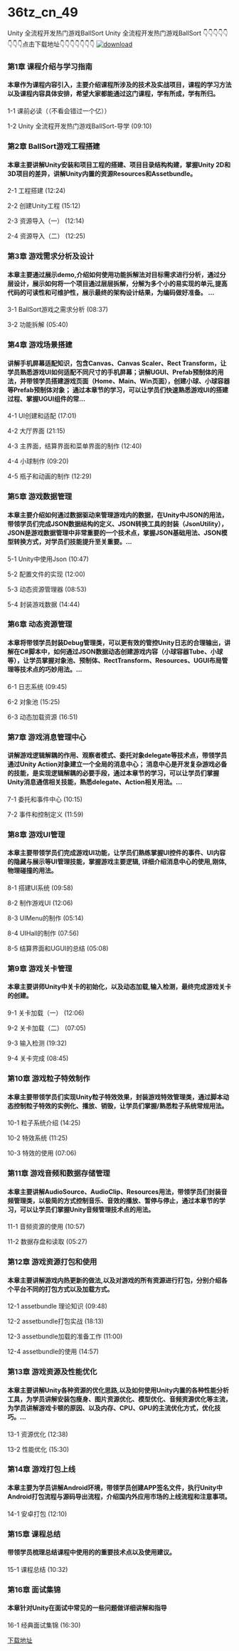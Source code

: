 # 36tz_cn_49
Unity 全流程开发热门游戏BallSort
Unity 全流程开发热门游戏BallSort
👇👇👇👇👇👇👇👇点击下载地址👇👇👇👇👇👇👇
[![download](https://51xueit.vip/muke_img/60cc0edf09706cb005400304.jpg "下载地址")](http://www.36tz.cn "下载地址")
### 第1章 课程介绍与学习指南 

#### 本章作为课程内容引入，主要介绍课程所涉及的技术及实战项目，课程的学习方法以及课程内容具体安排，希望大家都能通过这门课程，学有所成，学有所归。
1-1 课前必读（（不看会错过一个亿））

1-2 Unity 全流程开发热门游戏BallSort-导学 (09:10)


### 第2章 BallSort游戏工程搭建

#### 本章主要讲解Unity安装和项目工程的搭建、项目目录结构构建，掌握Unity 2D和3D项目的差异，讲解Unity内置的资源Resources和Assetbundle。
2-1 工程搭建 (12:24)

2-2 创建Unity工程 (15:12)

2-3 资源导入（一） (12:14)

2-4 资源导入（二） (12:25)


### 第3章 游戏需求分析及设计

#### 本章主要通过展示demo,介绍如何使用功能拆解法对目标需求进行分析，通过分层设计，展示如何将一个项目通过层层拆解，分解为多个小的易实现的单元,提高代码的可读性和可维护性，展示最终的架构设计结果，为编码做好准备。 ...
3-1 BallSort游戏之需求分析 (08:37)

3-2 功能拆解 (05:40)


### 第4章 游戏场景搭建 

#### 讲解手机屏幕适配知识，包含Canvas、Canvas Scaler、Rect Transform，让学员熟悉游戏UI如何适配不同尺寸的手机屏幕；讲解UGUI、Prefab预制体的用法，并带领学员搭建游戏页面（Home、Main、Win页面），创建小球、小球容器等Prefab预制体对象； 通过本章节的学习，可以让学员们快速熟悉游戏UI的搭建过程、掌握UGUI组件的常...
4-1 UI创建和适配 (17:01)

4-2 大厅界面 (21:15)

4-3 主界面，结算界面和菜单界面的制作 (12:40)

4-4 小球制作 (09:20)

4-5 瓶子和动画的制作 (12:29)


### 第5章 游戏数据管理

#### 本章主要介绍如何通过数据驱动来管理游戏内的数据，在Unity中JSON的用法，带领学员们完成JSON数据结构的定义、JSON转换工具的封装（JsonUtility），JSON是游戏数据管理中非常重要的一个技术点，掌握JSON基础用法、JSON模型转换方式，对学员们技能提升至关重要。...
5-1 Unity中使用Json (10:47)

5-2 配置文件的实现 (12:00)

5-3 动态资源管理器 (08:53)

5-4 封装游戏数据 (14:44)


### 第6章 动态资源管理

#### 本章将带领学员封装Debug管理类，可以更有效的管控Unity日志的合理输出，讲解在C#脚本中，如何通过JSON数据动态创建游戏内容（小球容器Tube、小球等），让学员掌握对象池、预制体、RectTransform、Resources、UGUI布局管理等技术点的巧妙用法。...
6-1 日志系统 (09:45)

6-2 对象池 (15:25)

6-3 动态加载资源 (16:51)


### 第7章 游戏消息管理中心

#### 讲解游戏逻辑解耦的作用、观察者模式、委托对象delegate等技术点，带领学员通过Unity Action对象建立一个全局的消息中心； 消息中心是开发复杂游戏必备的技能，是实现逻辑解耦的必要手段，通过本章节的学习，可以让学员们掌握Unity消息通信相关技能，熟悉delegate、Action相关用法。...
7-1 委托和事件中心 (10:15)

7-2 事件和控制定义 (11:59)


### 第8章 游戏UI管理

#### 本章主要带领学员们完成游戏UI功能，让学员们熟练掌握UI控件的事件、UI内容的隐藏与展示等UI管理技能，掌握游戏主要逻辑, 详细介绍消息中心的使用,刚体,物理碰撞的用法。
8-1 搭建UI系统 (09:58)

8-2 制作游戏UI (12:06)

8-3 UIMenu的制作 (05:14)

8-4 UIHall的制作 (07:56)

8-5 结算界面和UGUI的总结 (05:08)


### 第9章 游戏关卡管理

#### 本章主要讲师Unity中关卡的初始化，以及动态加载,输入检测，最终完成游戏关卡的创建。
9-1 关卡加载（一） (12:06)

9-2 关卡加载（二） (07:05)

9-3 输入检测 (19:32)

9-4 关卡完成 (08:45)


### 第10章 游戏粒子特效制作

#### 本章主要带领学员们实现Unity粒子特效效果，封装游戏特效管理类，通过脚本动态控制粒子特效的实例化、播放、销毁，让学员们掌握/熟悉粒子系统常规用法。
10-1 粒子系统介绍 (14:25)

10-2 特效系统 (11:25)

10-3 特效的使用 (07:06)


### 第11章 游戏音频和数据存储管理

#### 本章主要讲解AudioSource、AudioClip、Resources用法，带领学员们封装音频管理类，以极简的方式控制音乐、音效的播放、暂停与停止，通过本章节的学习，可以让学员们掌握Unity音频管理技术点的用法。
11-1 音频资源的使用 (10:57)

11-2 数据存盘和读取 (05:27)


### 第12章 游戏资源打包和使用

#### 本章主要讲解游戏内热更新的做法,以及对游戏的所有资源进行打包，分别介绍各个平台不同的打包方式以及加载方式。
12-1 assetbundle 理论知识 (09:48)

12-2 assetbundle打包实战 (18:13)

12-3 assetbundle加载的准备工作 (11:00)

12-4 assetbundle的使用 (14:57)


### 第13章 游戏资源及性能优化

#### 本章主要讲解Unity各种资源的优化思路,以及如何使用Unity内置的各种性能分析工具，为学员讲解安装包瘦身、图片资源优化、模型优化、音频资源优化等主流，为学员讲解游戏卡顿的原因、以及内存、CPU、GPU的主流优化方式，优化技巧。...
13-1 资源优化 (12:38)

13-2 性能优化 (15:30)


### 第14章 游戏打包上线

#### 本章主要为学员讲解Android环境，带领学员创建APP签名文件，执行Unity中Android打包流程与源码导出流程，介绍国内外应用市场的上线流程和注意事项。
14-1 安卓打包 (12:10)


### 第15章 课程总结

#### 带领学员梳理总结课程中使用的的重要技术点以及使用建议。
15-1 课程总结 (10:32)


### 第16章 面试集锦

#### 本章针对Unity在面试中常见的一些问题做详细讲解和指导
16-1 经典面试集锦 (16:30)


[下载地址](http://www.36tz.cn "下载地址")
